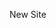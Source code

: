 <!-- 
.. title: Welcome
.. slug: index
.. date: 2013/01/22 02:19:07
.. tags: 
.. link: 
.. description: 
-->

New Site
